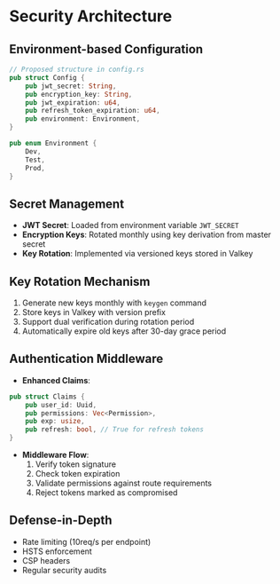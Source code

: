 # Security Architecture

## Environment-based Configuration
```rust
// Proposed structure in config.rs
pub struct Config {
    pub jwt_secret: String,
    pub encryption_key: String,
    pub jwt_expiration: u64,
    pub refresh_token_expiration: u64,
    pub environment: Environment,
}

pub enum Environment {
    Dev,
    Test,
    Prod,
}
```

## Secret Management
- **JWT Secret**: Loaded from environment variable `JWT_SECRET`
- **Encryption Keys**: Rotated monthly using key derivation from master secret
- **Key Rotation**: Implemented via versioned keys stored in Valkey

## Key Rotation Mechanism
1. Generate new keys monthly with `keygen` command
2. Store keys in Valkey with version prefix
3. Support dual verification during rotation period
4. Automatically expire old keys after 30-day grace period

## Authentication Middleware
- **Enhanced Claims**:
```rust
pub struct Claims {
    pub user_id: Uuid,
    pub permissions: Vec<Permission>,
    pub exp: usize,
    pub refresh: bool, // True for refresh tokens
}
```
- **Middleware Flow**:
  1. Verify token signature
  2. Check token expiration
  3. Validate permissions against route requirements
  4. Reject tokens marked as compromised

## Defense-in-Depth
- Rate limiting (10req/s per endpoint)
- HSTS enforcement
- CSP headers
- Regular security audits